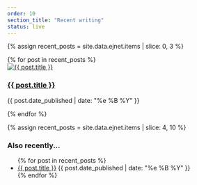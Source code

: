 ```yaml
---
order: 10
section_title: "Recent writing"
status: live
---
```


{% assign recent_posts = site.data.ejnet.items | slice: 0, 3  %}
<div class="flex flex-col">
{% for post in recent_posts %}
<div class="py-3">
<a href="{{ post.url }}">
<img src="{{ post.image }}" alt="{{ post.title }}" class="w-full h-auto rounded-xl hover:blur-[1px] transition duration-300">
<div class="flex flex-col items-center">
    <h3 class="text-2xl font-bold">
        <a href="{{ post.url }}" class="hover:text-gray-700 hover:underline">{{ post.title }}</a>
    </h3>
    <p class="text-sm dark-mode">{{ post.date_published | date: "%e %B %Y" }}</p>
    </div>
</a>
</div>
{% endfor %}

{% assign recent_posts = site.data.ejnet.items | slice: 4, 10 %}
<h3 class="text-xl italic">Also recently...</h3>
<ul class="leading-5">
{% for post in recent_posts %}
<li><a href="{{ post.url }}" class="font-bold uppercase text-blue-600 dark:text-gray-200 hover:text-blue-500 hover:underline">{{ post.title }}</a>
<span class="dark:text-gray-300">{{ post.date_published | date: "%e %B %Y" }}</span>
</li>
{% endfor %}
